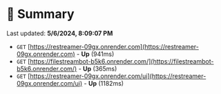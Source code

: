 # 📖 Summary
Last updated: **5/6/2024, 8:09:07 PM**

- `GET` [https://restreamer-09gx.onrender.com](https://restreamer-09gx.onrender.com) - **Up** (941ms)
- `GET` [https://filestreambot-b5k6.onrender.com/](https://filestreambot-b5k6.onrender.com/) - **Up** (365ms)
- `GET` [https://restreamer-09gx.onrender.com/ui](https://restreamer-09gx.onrender.com/ui) - **Up** (1182ms)
